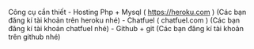Công cụ cần thiết
	- Hosting Php + Mysql ( https://heroku.com ) (Các bạn đăng kí tài khoản trên heroku nhé)
	- Chatfuel ( chatfuel.com ) (Các bạn đăng kí tài khoản chatfuel nhé)
	- Github + git (Các bạn đăng kí tài khoản trên github nhé)

